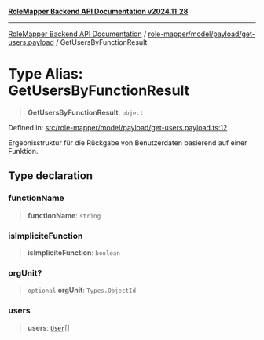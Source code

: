 [**RoleMapper Backend API Documentation v2024.11.28**](../../../../../README.md)

***

[RoleMapper Backend API Documentation](../../../../../modules.md) / [role-mapper/model/payload/get-users.payload](../README.md) / GetUsersByFunctionResult

# Type Alias: GetUsersByFunctionResult

> **GetUsersByFunctionResult**: `object`

Defined in: [src/role-mapper/model/payload/get-users.payload.ts:12](https://github.com/FlowCraft-AG/RoleMapper/blob/a27a4625e026a9ad2c24db2d223617539cb70099/backend/src/role-mapper/model/payload/get-users.payload.ts#L12)

Ergebnisstruktur für die Rückgabe von Benutzerdaten basierend auf einer Funktion.

## Type declaration

### functionName

> **functionName**: `string`

### isImpliciteFunction

> **isImpliciteFunction**: `boolean`

### orgUnit?

> `optional` **orgUnit**: `Types.ObjectId`

### users

> **users**: [`User`](../../../entity/user.entity/classes/User.md)[]
